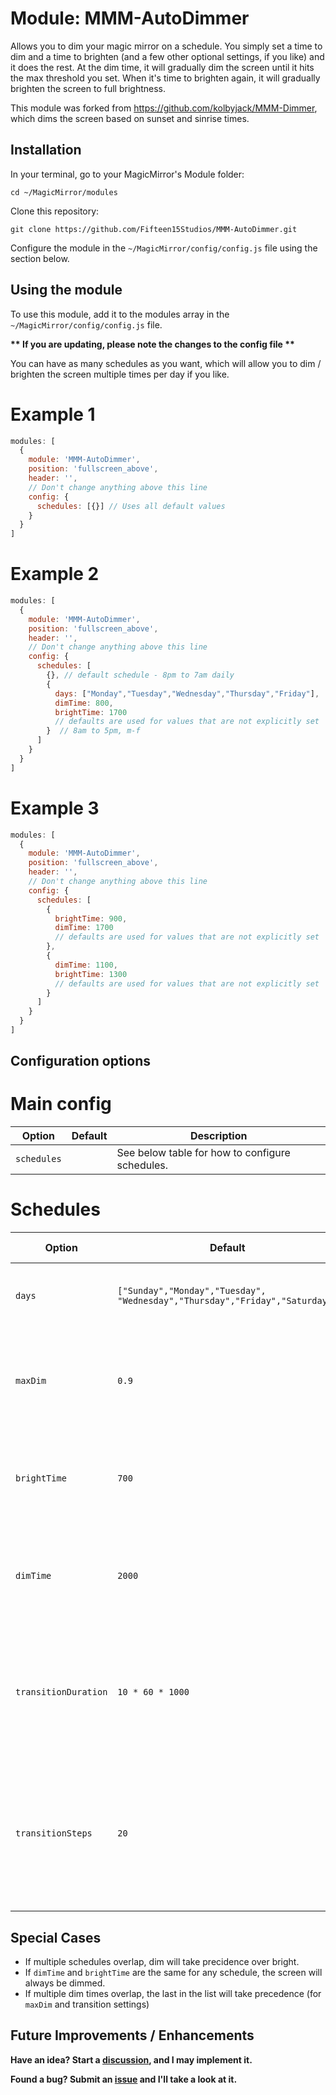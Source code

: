 # Module: MMM-AutoDimmer
Allows you to dim your magic mirror on a schedule. You simply set a time to dim and a time to brighten (and a few other optional settings, if you like) and it does the rest. At the dim time, it will gradually dim the screen until it hits the max threshold you set. When it's time to brighten again, it will gradually brighten the screen to full brightness.

This module was forked from https://github.com/kolbyjack/MMM-Dimmer, which dims the screen based on sunset and sinrise times.

## Installation

In your terminal, go to your MagicMirror's Module folder:
```
cd ~/MagicMirror/modules
```

Clone this repository:
```
git clone https://github.com/Fifteen15Studios/MMM-AutoDimmer.git
```

Configure the module in the `~/MagicMirror/config/config.js` file using the section below.

## Using the module

To use this module, add it to the modules array in the `~/MagicMirror/config/config.js` file.

**\*\* If you are updating, please note the changes to the config file \*\***

You can have as many schedules as you want, which will allow you to dim / brighten the screen multiple times per day if you like.

# Example 1
```javascript
modules: [
  {
    module: 'MMM-AutoDimmer',
    position: 'fullscreen_above',
    header: '',
    // Don't change anything above this line
    config: {
      schedules: [{}] // Uses all default values
    }
  }
]
```

# Example 2
```javascript
modules: [
  {
    module: 'MMM-AutoDimmer',
    position: 'fullscreen_above',
    header: '',
    // Don't change anything above this line
    config: {
      schedules: [
        {}, // default schedule - 8pm to 7am daily
        {
          days: ["Monday","Tuesday","Wednesday","Thursday","Friday"],
          dimTime: 800,
          brightTime: 1700
          // defaults are used for values that are not explicitly set
        }  // 8am to 5pm, m-f
      ]
    }
  }
]
```

# Example 3
```javascript
modules: [
  {
    module: 'MMM-AutoDimmer',
    position: 'fullscreen_above',
    header: '',
    // Don't change anything above this line
    config: {
      schedules: [
        {
          brightTime: 900,
          dimTime: 1700
          // defaults are used for values that are not explicitly set
        },
        {
          dimTime: 1100,
          brightTime: 1300
          // defaults are used for values that are not explicitly set
        }
      ]
    }
  }
]
```

## Configuration options

# Main config

|Option|Default|Description|
|---|---|---|
|`schedules`||See below table for how to configure schedules.|

# Schedules

|Option|Default|Description|Acceptible Values|
|---|---|---|---|
|`days`|`["Sunday","Monday","Tuesday",`<BR>`"Wednesday","Thursday","Friday","Saturday"]`|An array of days of the week to dim the screen. Default is every day.| See default array. |
|`maxDim`|`0.9`|How much to lower the opacity of the screen when fully dimmed (higher is dimmer, 1.0 will turn the screen completely black).| 0 - 1 |
|`brightTime`|`700`|When to start to brighten the screen. Formatted as 24-hour time with no special characters. Ex: 700 = 7:00 AM| 0 - 2359 |
|`dimTime`|`2000`|When to start to dim the screen. Formatted as 24-hour time with no special characters. Ex: 2000 = 20:00 = 8:00 PM| 0 - 2359 |
|`transitionDuration`|`10 * 60 * 1000`|How long to take (in ms) to gradually dim the screen after dimTime or brighten the screen after brightTime. Default is 10 minutes.| 0 or greater |
|`transitionSteps`|`20`|How many gradual changes to make during transitionDuration. By default, it will gradually change brightness every 30 seconds during the transition time. (20 times in a 10 minute period.)| 1 or greater |

## Special Cases

- If multiple schedules overlap, dim will take precidence over bright.
- If `dimTime` and `brightTime` are the same for any schedule, the screen will always be dimmed.
- If multiple dim times overlap, the last in the list will take precedence (for `maxDim` and transition settings)

## Future Improvements / Enhancements

**Have an idea? Start a [discussion](https://github.com/Fifteen15Studios/MMM-AutoDimmer/discussions), and I may implement it.**

**Found a bug? Submit an [issue](https://github.com/Fifteen15Studios/MMM-AutoDimmer/issues) and I'll take a look at it.**